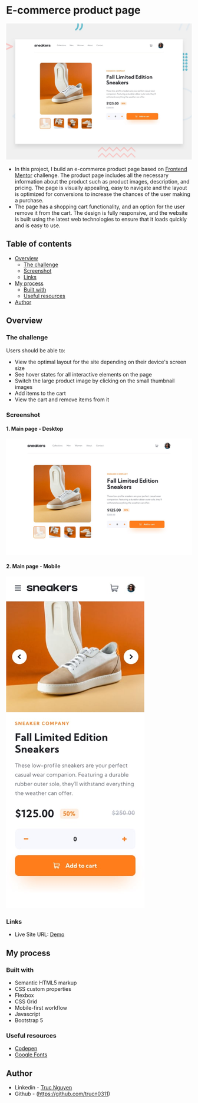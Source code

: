 # E-commerce product page

![ScreenShot](preview/desktop-preview.jpg)

- In this project, I build an e-commerce product page based on [Frontend Mentor](https://www.frontendmentor.io) challenge. The product page includes all the necessary information about the product such as product images, description, and pricing. The page is visually appealing, easy to navigate and the layout is optimized for conversions to increase the chances of the user making a purchase.
- The page has a shopping cart functionality, and an option for the user remove it from the cart. The design is fully responsive, and the website is built using the latest web technologies to ensure that it loads quickly and is easy to use.

## Table of contents

- [Overview](#overview)
  - [The challenge](#the-challenge)
  - [Screenshot](#screenshot)
  - [Links](#links)
- [My process](#my-process)
  - [Built with](#built-with)
  - [Useful resources](#useful-resources)
- [Author](#author)

## Overview

### The challenge

Users should be able to:

- View the optimal layout for the site depending on their device's screen size
- See hover states for all interactive elements on the page
- Switch the large product image by clicking on the small thumbnail images
- Add items to the cart
- View the cart and remove items from it

### Screenshot

#### 1. Main page - Desktop

![ScreenShot](preview/desktop-design.jpg)

#### 2. Main page - Mobile

![ScreenShot](preview/mobile-design.jpg)


### Links

- Live Site URL: [Demo](https://shoes-e-commerce-site.netlify.app/#)

## My process

### Built with

- Semantic HTML5 markup
- CSS custom properties
- Flexbox
- CSS Grid
- Mobile-first workflow
- Javascript
- Bootstrap 5

### Useful resources

- [Codepen](https://codepen.io)
- [Google Fonts](https://fonts.google.com)

## Author

- Linkedin - [Truc Nguyen](https://www.linkedin.com/in/truc-nguyen-480222230/)
- Github - (https://github.com/trucn0311)
